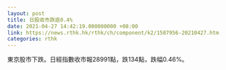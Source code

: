```yaml
---
layout: post
title: 日股收市跌逾0.4%
date: 2021-04-27 14:42:19.000000000 +08:00
link: https://news.rthk.hk/rthk/ch/component/k2/1587956-20210427.htm
categories: rthk
---
```


東京股市下跌。日經指數收市報28991點，跌134點，跌幅0.46%。
